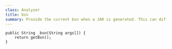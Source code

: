 ```yaml
---
class: Analyzer
title: bsn
summary: Provide the current bsn when a JAR is generated. This can differ from the Project's bsn when there are sub-bundles.
---
```


	public String _bsn(String args[]) {
		return getBsn();
	}

